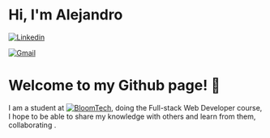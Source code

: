 # Hi, I'm Alejandro


[![Linkedin](https://img.shields.io/badge/-LinkedIn-blue?style=flat&logo=Linkedin&logoColor=white)](https://www.linkedin.com/in/alejandro-hussein-linares-805595268/)


[![Gmail](https://img.shields.io/badge/-Gmail-c14438?style=flat&logo=Gmail&logoColor=white)](mailto:alejandrohussein1@gmail.com)




# Welcome to my Github page! 👋
I am a student at [![BloomTech](https://img.shields.io/badge/-BloomTech-orange)]([https://www.bloomtech.com/]), doing the Full-stack Web Developer course, I hope to be able to share my knowledge with others and learn from them, collaborating .


